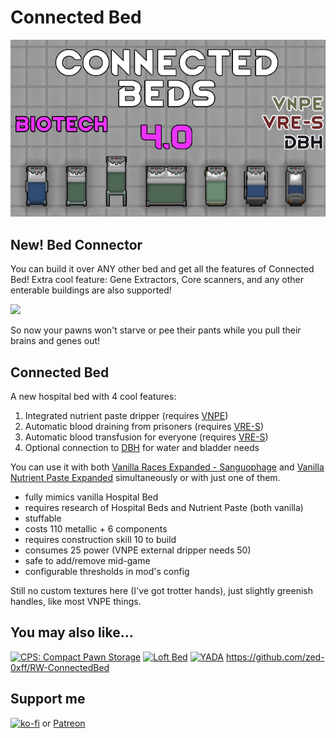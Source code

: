 # Connected Bed
[![Connected Bed](About/Preview.png)](https://steamcommunity.com/sharedfiles/filedetails/?id=2957904090)

## New! Bed Connector

You can build it over ANY other bed and get all the features of Connected Bed!
Extra cool feature: Gene Extractors, Core scanners, and any other enterable buildings are also supported!

![](screens/biotech.jpg)

So now your pawns won't starve or pee their pants while you pull their brains and genes out!

## Connected Bed

A new hospital bed with 4 cool features:

1. Integrated nutrient paste dripper (requires [VNPE](https://steamcommunity.com/sharedfiles/filedetails/?id=2920385763))
2. Automatic blood draining from prisoners (requires [VRE-S](https://steamcommunity.com/sharedfiles/filedetails/?id=2963116383))
3. Automatic blood transfusion for everyone (requires [VRE-S](https://steamcommunity.com/sharedfiles/filedetails/?id=2963116383))
4. Optional connection to [DBH](https://steamcommunity.com/sharedfiles/filedetails/?id=836308268) for water and bladder needs

You can use it with both [Vanilla Races Expanded - Sanguophage](https://steamcommunity.com/sharedfiles/filedetails/?id=2920385763) and [Vanilla Nutrient Paste Expanded](https://steamcommunity.com/sharedfiles/filedetails/?id=2963116383) simultaneously or with just one of them.

- fully mimics vanilla Hospital Bed
- requires research of Hospital Beds and Nutrient Paste (both vanilla)
- stuffable
- costs 110 metallic + 6 components
- requires construction skill 10 to build
- consumes 25 power (VNPE external dripper needs 50)
- safe to add/remove mid-game
- configurable thresholds in mod's config

Still no custom textures here (I've got trotter hands), just slightly greenish handles, like most VNPE things.

## You may also like...

[![CPS: Compact Pawn Storage](https://steamuserimages-a.akamaihd.net/ugc/2031730758744755960/6EBD5542F16F51143F66B0123588C3CD002945A4/?imw=268&imh=151&ima=fit&impolicy=Letterbox)](https://steamcommunity.com/sharedfiles/filedetails/?id=2974541112)
[![Loft Bed](https://steamuserimages-a.akamaihd.net/ugc/2030602392616950419/CAF6F6AB4C5D99E729AD70C683C0D78169B028BF/?imw=268&imh=151&ima=fit&impolicy=Letterbox)](https://steamcommunity.com/sharedfiles/filedetails/?id=2961708299)
[![YADA](https://steamuserimages-a.akamaihd.net/ugc/2031731300519719867/4E551B5E8A5F51182BD2D8830C7E9E180D0634BC/?imw=268&imh=151&ima=fit&impolicy=Letterbox)](https://steamcommunity.com/sharedfiles/filedetails/?id=2971543841)
https://github.com/zed-0xff/RW-ConnectedBed

## Support me

[![ko-fi](https://i.imgur.com/Utx6OIH.png)](https://ko-fi.com/K3K81Z3W5) or [Patreon](https://www.patreon.com/zed_0xff)
